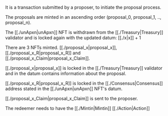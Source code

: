 It is a transaction submitted by a proposer, to initiate the proposal process.

The proposals are minted in an ascending order (proposal_0, proposal_1, .., proposal_n).

The [[./unApxn|unApxn]] NFT is withdrawn from the [[./Treasury|Treasury]] validator and is locked again with the updated datum:
	[[./x|x]] + 1

There are  3 NFTs minted. [[./proposal_x|proposal_x]], [[./proposal_x_R|proposal_x_R]] and [[./proposal_x_Claim|proposal_x_Claim]].

[[./proposal_x|proposal_x]] is locked in the [[./Treasury|Treasury]] validator and in the datum contains information about the proposal.

[[./proposal_x_R|proposal_x_R]] is locked in the [[./Consensus|Consensus]] address stated in the [[./unApxn|unApxn]] NFT's datum.

[[./proposal_x_Claim|proposal_x_Claim]] is sent to the proposer.

The redeemer needs to have the [[./Mintin|Mintin]] [[./Action|Action]]